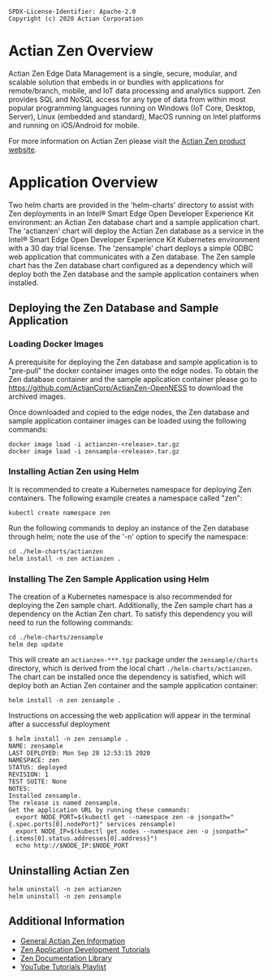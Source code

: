 ```text
SPDX-License-Identifier: Apache-2.0
Copyright (c) 2020 Actian Corporation
```
# Actian Zen Overview
Actian Zen Edge Data Management is a single, secure, modular, and scalable solution that embeds in or bundles with applications for remote/branch, mobile, and IoT data processing and analytics support. Zen provides SQL and NoSQL access for any type of data from within most popular programming languages running on Windows (IoT Core, Desktop, Server), Linux (embedded and standard), MacOS running on Intel platforms and running on iOS/Android for mobile.

For more information on Actian Zen please visit the [Actian Zen product website](https://www.actian.com/data-management/zen-embedded-database/).

# Application Overview
Two helm charts are provided in the 'helm-charts' directory to assist with Zen deployments in an Intel® Smart Edge Open Developer Experience Kit environment: an Actian Zen database chart and a sample application chart. The 'actianzen' chart will deploy the Actian Zen database as a service in the Intel® Smart Edge Open Developer Experience Kit Kubernetes environment with a 30 day trial license. The 'zensample' chart deploys a simple ODBC web application that communicates with a Zen database. The Zen sample chart has the Zen database chart configured as a dependency which will deploy both the Zen database and the sample application containers when installed.

## Deploying the Zen Database and Sample Application

### Loading Docker Images
A prerequisite for deploying the Zen database and sample application is to "pre-pull" the docker container images onto the edge nodes. To obtain the Zen database container and the sample application container please go to https://github.com/ActianCorp/ActianZen-OpenNESS to download the archived images.

Once downloaded and copied to the edge nodes, the Zen database and sample application container images can be loaded using the following commands:
```shell
docker image load -i actianzen-<release>.tar.gz
docker image load -i zensample-<release>.tar.gz
```

### Installing Actian Zen using Helm
It is recommended to create a Kubernetes namespace for deploying Zen containers. The following example creates a namespace called "zen":
```shell
kubectl create namespace zen
```
Run the following commands to deploy an instance of the Zen database through helm; note the use of the '-n' option to specify the namespace:
```shell
cd ./helm-charts/actianzen
helm install -n zen actianzen .
```

### Installing The Zen Sample Application using Helm
The creation of a Kubernetes namespace is also recommended for deploying the Zen sample chart. Additionally, the Zen sample chart has a dependency on the Actian Zen chart. To satisfy this dependency you will need to run the following commands:
```shell
cd ./helm-charts/zensample
helm dep update
```
This will create an `actianzen-***.tgz` package under the `zensample/charts` directory, which is derived from the local chart `./helm-charts/actianzen`.
The chart can be installed once the dependency is satisfied, which will deploy both an Actian Zen container and the sample application container:
```shell
helm install -n zen zensample .
```
Instructions on accessing the web application will appear in the terminal after a successful deployment
```shell
$ helm install -n zen zensample .
NAME: zensample
LAST DEPLOYED: Mon Sep 28 12:53:15 2020
NAMESPACE: zen
STATUS: deployed
REVISION: 1
TEST SUITE: None
NOTES:
Installed zensample.
The release is named zensample.
Get the application URL by running these commands:
  export NODE_PORT=$(kubectl get --namespace zen -o jsonpath="{.spec.ports[0].nodePort}" services zensample)
  export NODE_IP=$(kubectl get nodes --namespace zen -o jsonpath="{.items[0].status.addresses[0].address}")
  echo http://$NODE_IP:$NODE_PORT
```

## Uninstalling Actian Zen
```shell
helm uninstall -n zen actianzen
helm uninstall -n zen zensample
```

## Additional Information
* [General Actian Zen Information](https://www.actian.com/data-management/zen-embedded-database/)
* [Zen Application Development Tutorials](https://zendocs.actian.com/)
* [Zen Documentation Library](https://docs.actian.com/zen/v14/)
* [YouTube Tutorials Playlist](https://www.youtube.com/playlist?list=PLdxh0pjAEDMtro-Cek3gWW3AvTlkFfloL)